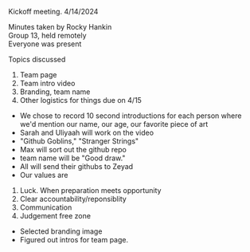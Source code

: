 Kickoff meeting. 4/14/2024

Minutes taken by Rocky Hankin <br>
Group 13, held remotely <br>
Everyone was present <br>

Topics discussed
1. Team page 
2. Team intro video 
3. Branding, team name
4. Other logistics for things due on 4/15

- We chose to record 10 second introductions for each person where we'd mention our name, our age, our favorite piece of art
- Sarah and Uliyaah will work on the video
- "Github Goblins," "Stranger Strings"
- Max will sort out the github repo
- team name will be "Good draw."
- All will send their githubs to Zeyad
- Our values are
1. Luck. When preparation meets opportunity
2. Clear accountability/reponsiblity
3. Communication
4. Judgement free zone
- Selected branding image
- Figured out intros for team page.
